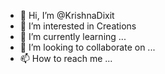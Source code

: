 - 👋 Hi, I’m @KrishnaDixit
- 👀 I’m interested in Creations 
- 🌱 I’m currently learning ...
- 💞️ I’m looking to collaborate on ...
- 📫 How to reach me ...

<!---
KrishnaDixit0/KrishnaDixit0 is a ✨ special ✨ repository because its `README.md` (this file) appears on your GitHub profile.
You can click the Preview link to take a look at your changes.
--->
